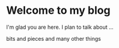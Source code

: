 # Welcome to my blog

I'm glad you are here. I plan to talk about ...

bits and pieces and many other things
